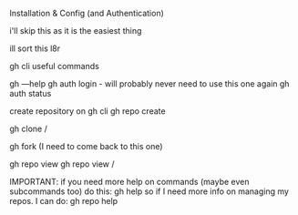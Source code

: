 Installation & Config (and Authentication)

i'll skip this as it is the easiest thing




ill sort this l8r

gh cli useful commands

gh —help 
gh auth login - will probably never need to use this one again
gh auth status

create repository on gh cli
gh repo create <repositoryName>

gh clone <ownerName>/<repoName>

gh fork (I need to come back to this one)

gh repo view
gh repo view <userName>/<repoName>

IMPORTANT: if you need more help on commands (maybe even subcommands too) do this:
gh <commandName> help
so if I need more info on managing my repos. I can do:
gh repo help